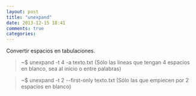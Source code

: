 ```yaml
---
layout: post
title: "unexpand"
date: 2013-12-15 18:41
comments: true
categories: 
---
```

Convertir espacios en tabulaciones.

>~$ unexpand -t 4 -a texto.txt (Sólo las lineas que tengan 4 espacios en blanco, sea al inicio o entre palabras)

>~$ unexpand -t 2  --first-only texto.txt (Sólo las que empiecen por 2 espacios en blanco)


